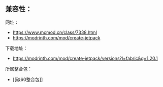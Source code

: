 兼容性：
- 

网址：
- https://www.mcmod.cn/class/7338.html
- https://modrinth.com/mod/create-jetpack

下载地址：
- https://modrinth.com/mod/create-jetpack/versions?l=fabric&g=1.20.1

所属整合包：
- [[碳60整合包]]
